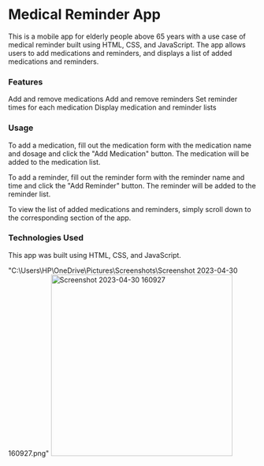 # Medical Reminder App

This is a mobile app for elderly people above 65 years with a use case of medical reminder built using HTML, CSS, and JavaScript. The app allows users to add medications and reminders, and displays a list of added medications and reminders.

### Features

Add and remove medications
Add and remove reminders
Set reminder times for each medication
Display medication and reminder lists

### Usage

To add a medication, fill out the medication form with the medication name and dosage and click the "Add Medication" button. The medication will be added to the medication list.

To add a reminder, fill out the reminder form with the reminder name and time and click the "Add Reminder" button. The reminder will be added to the reminder list.

To view the list of added medications and reminders, simply scroll down to the corresponding section of the app.

### Technologies Used

This app was built using HTML, CSS, and JavaScript.

"C:\Users\HP\OneDrive\Pictures\Screenshots\Screenshot 2023-04-30 160927.png"
<img width="368" alt="Screenshot 2023-04-30 160927" src="https://user-images.githubusercontent.com/129672129/235348981-6fa6b156-5a4f-4682-bc10-6794a22c0707.png">


